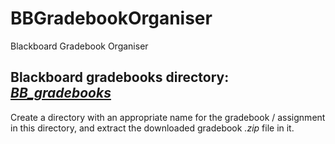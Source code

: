 # BBGradebookOrganiser

Blackboard Gradebook Organiser

## Blackboard gradebooks directory: [***BB_gradebooks***](.)

Create a directory with an appropriate name for the gradebook / assignment in this directory, and extract the downloaded gradebook *.zip* file in it.
